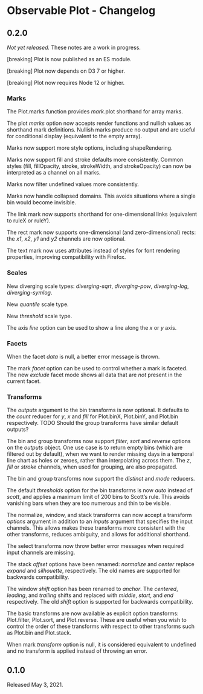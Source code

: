 # Observable Plot - Changelog

## 0.2.0

*Not yet released.* These notes are a work in progress.

[breaking] Plot is now published as an ES module.

[breaking] Plot now depends on D3 7 or higher.

[breaking] Plot now requires Node 12 or higher.

### Marks

The Plot.marks function provides *mark*.plot shorthand for array marks.

The plot *marks* option now accepts render functions and nullish values as shorthand mark definitions. Nullish marks produce no output and are useful for conditional display (equivalent to the empty array).

Marks now support more style options, including shapeRendering.

Marks now support fill and stroke defaults more consistently. Common styles (fill, fillOpacity, stroke, strokeWidth, and strokeOpacity) can now be interpreted as a channel on all marks.

Marks now filter undefined values more consistently.

Marks now handle collapsed domains. This avoids situations where a single bin would become invisible.

The link mark now supports shorthand for one-dimensional links (equivalent to ruleX or ruleY).

The rect mark now supports one-dimensional (and zero-dimensional) rects: the *x1*, *x2*, *y1* and *y2* channels are now optional.

The text mark now uses attributes instead of styles for font rendering properties, improving compatibility with Firefox.

### Scales

New diverging scale types: *diverging-sqrt*, *diverging-pow*, *diverging-log*, *diverging-symlog*.

New *quantile* scale type.

New *threshold* scale type.

The axis *line* option can be used to show a line along the *x* or *y* axis.

### Facets

When the facet *data* is null, a better error message is thrown.

The mark *facet* option can be used to control whether a mark is faceted. The new *exclude* facet mode shows all data that are *not* present in the current facet.

### Transforms

The *outputs* argument to the bin transforms is now optional. It defaults to the *count* reducer for *y*, *x* and *fill* for Plot.binX, Plot.binY, and Plot.bin respectively. TODO Should the group transforms have similar default outputs?

The bin and group transforms now support *filter*, *sort* and *reverse* options on the *outputs* object. One use case is to return empty bins (which are filtered out by default), when we want to render missing days in a temporal line chart as holes or zeroes, rather than interpolating across them. The *z*, *fill* or *stroke* channels, when used for grouping, are also propagated.

The bin and group transforms now support the *distinct* and *mode* reducers.

The default *thresholds* option for the bin transforms is now *auto* instead of *scott*, and applies a maximum limit of 200 bins to Scott’s rule. This avoids vanishing bars when they are too numerous and thin to be visible.

The normalize, window, and stack transforms can now accept a transform *options* argument in addition to an *inputs* argument that specifies the input channels. This allows makes these transforms more consistent with the other transforms, reduces ambiguity, and allows for additional shorthand.

The select transforms now throw better error messages when required input channels are missing.

The stack *offset* options have been renamed: *normalize* and *center* replace *expand* and *silhouette*, respectively. The old names are supported for backwards compatibility.

The window *shift* option has been renamed to *anchor*. The *centered*, *leading*, and *trailing* shifts and replaced with *middle*, *start*, and *end* respectively. The old *shift* option is supported for backwards compatibility.

The basic transforms are now available as explicit option transforms: Plot.filter, Plot.sort, and Plot.reverse. These are useful when you wish to control the order of these transforms with respect to other transforms such as Plot.bin and Plot.stack.

When mark *transform* option is null, it is considered equivalent to undefined and no transform is applied instead of throwing an error.

## 0.1.0

Released May 3, 2021.
